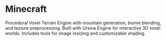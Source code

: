 # Minecraft
Procedural Voxel Terrain Engine with mountain generation, biome blending, and texture preprocessing. Built with Ursina Engine for interactive 3D voxel worlds. Includes tools for image resizing and customizable shading.
